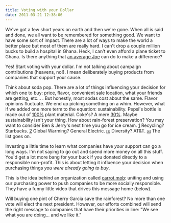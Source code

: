 ```yaml
---
title: Voting with your Dollar
date: 2011-03-21 12:38:06
---
```


We've got a few short years on earth and then we're gone. When all is said and done, we all want to be remembered for something good. We want to have some sort of impact. There are a lot of ways to make the world a better place but most of them are really hard. I can't drop a couple million bucks to build a hospital in Ghana. Heck, I can't even afford a plane ticket to Ghana. Is there anything that [an average Joe][1] can do to make a difference?

 [1]: http://bryanbraun.com/about/ "About Bryan Braun"

Yes! Start voting with your dollar. I'm not talking about campaign contributions (heavens, no!). I mean deliberately buying products from companies that support your cause.

Think about soda pop. There are a lot of things influencing your decision for which one to buy: price, flavor, convenient sale location, what your friends are getting, etc... . But honestly, most sodas cost about the same. Flavor opinions fluctuate. We end up picking something on a whim. However, what if we added one more term to the equation: sustainability. Pepsi's bottle is made out of <a href="http://www.escapistmagazine.com/news/view/108560-Pepsi-Will-Soon-Make-All-Bottles-from-Plants" target="_blank" rel="noopener noreferrer" title="Pepsi's 100% Plant Bottles">100%</a> plant material. Coke's? A mere <a href="http://www.csrwire.com/press_releases/22460-The-Coca-Cola-Company-Introduces-Innovative-Bottle-Made-From-Renewable-Recyclable-Plant-Based-Plastic" target="_blank" rel="noopener noreferrer" title="Coke bottles 30% Plant">30%</a>. Maybe sustainability isn't your thing. How about rain-forest preservation? You may want to consider Ben & Jerry's next time you go for ice cream. <a href="http://www.chron.com/CDA/archives/archive.mpl?id=1992_1063355" style="font-size: xx-small;" target="_blank" rel="noopener noreferrer" title="Ben & Jerrys Rainforest">[1]</a> Recycling? Starbucks. <a href="http://www.fool.com/investing/general/2009/01/09/fool-awards-most-socially-responsible-company.aspx" style="font-size: xx-small;" target="_blank" rel="noopener noreferrer" title="Starbucks Recycles">[2]</a> Global Warming? General Electric. <a href="http://www.mainstreet.com/slideshow/smart-spending/10-socially-responsible-companies" style="font-size: xx-small;" target="_blank" rel="noopener noreferrer" title="GE against Global Warming">[3]</a> Diversity? AT&T. <a href="http://www.mainstreet.com/slideshow/smart-spending/10-socially-responsible-companies" style="font-size: xx-small;" target="_blank" rel="noopener noreferrer" title="AT&T and Diversity">[4]</a> The list goes on.

Investing a little time to learn what companies have *your* support can go a long ways. I'm not saying to go out and spend more money on all this stuff. You'd get a lot more bang for your buck if you donated directly to a responsible non-profit. This is about letting it influence your decision when purchasing things *you were already going to buy*.

This is the idea behind an organization called [carrot mob][2]: uniting and using our purchasing power to push companies to be more socially responsible. They have a funny little video that drives this message home (below).

 [2]: http://carrotmob.org/ "Carrot Mob"

<p style="text-align: center;">
</p>

Will buying one pint of Cherry Garcia save the rainforest? No more than one vote will elect the next president. However, our efforts combined will send the right message to companies that have their priorities in line: "We see what you are doing... and we like it."
